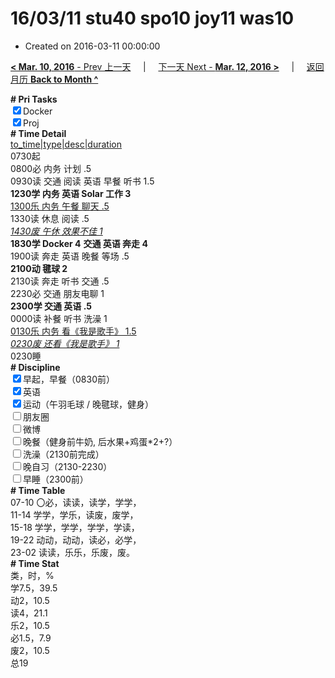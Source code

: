 # 16/03/11 stu40 spo10 joy11 was10

- Created on 2016-03-11 00:00:00

[**< Mar. 10, 2016** - Prev 上一天](/lifelogs/2016/03/d10.md) &nbsp; &nbsp; | &nbsp; &nbsp; [下一天 Next - **Mar. 12, 2016 >**](/lifelogs/2016/03/d12.md) &nbsp; &nbsp; |  &nbsp; &nbsp; [返回月历 **Back to Month ^**](/lifelogs/2016/03/index.md)
<br/><div><b># Pri Tasks</b></div><div><input checked="true" type="checkbox"/>Docker</div><div><input checked="true" type="checkbox"/>Proj</div><div><b># Time Detail</b></div><div><u>to_time|type|desc|duration</u></div><div>0730起</div><div>0800必 内务 计划 .5</div><div>0930读 交通 阅读 英语 早餐 听书 1.5</div><div><b>1230学 内务 英语 Solar 工作 3</b></div><div><u>1300乐 内务 午餐 聊天 .5</u></div><div>1330读 休息 阅读 .5</div><div><u><i>1430废 午休 效果不佳 1</i></u></div><div><b>1830学 Docker 4</b> <b>交通 英语 奔走 4</b></div><div>1900读 奔走 英语 晚餐 等场 .5</div><div><b>2100动 毽球 2</b></div><div>2130读 奔走 听书 交通 .5</div><div>2230必 交通 朋友电聊 1</div><div><b>2300学 交通 英语 .5</b></div><div>0000读 补餐 听书 洗澡 1</div><div><u>0130乐 内务 看《我是歌手》 1.5</u></div><div><u><i>0230废 还看《我是歌手》 1</i></u></div><div>0230睡</div><div><b># Discipline</b></div><div><input checked="true" type="checkbox"/>早起，早餐（0830前）</div><div><input checked="true" type="checkbox"/>英语</div><div><input checked="true" type="checkbox"/>运动（午羽毛球 / 晚毽球，健身）</div><div><input type="checkbox"/>朋友圈</div><div><input type="checkbox"/>微博</div><div><input type="checkbox"/>晚餐（健身前牛奶, 后水果+鸡蛋*2+?）</div><div><input type="checkbox"/>洗澡（2130前完成）</div><div><input type="checkbox"/>晚自习（2130-2230）</div><div><input type="checkbox"/>早睡（2300前）</div><div><b># Time Table</b></div><div>07-10 〇必，读读，读学，学学，</div><div>11-14 学学，学乐，读废，废学，</div><div>15-18 学学，学学，学学，学读，</div><div>19-22 动动，动动，读必，必学，</div><div>23-02 读读，乐乐，乐废，废。</div><div><b># Time Stat</b></div><div>类，时，%</div><div>学7.5，39.5</div><div>动2，10.5</div><div>读4，21.1</div><div>乐2，10.5</div><div>必1.5，7.9</div><div>废2，10.5</div><div>总19</div>

